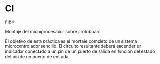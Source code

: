 # CI
FIB®

Montaje del microprocesador sobre protoboard

El objetivo de esta práctica es el montaje completo de un sistema microcontrolador sencillo. 
El circuito resultante deberá encender un indicador conectado a un pin de un puerto de salida en función del estado del pin de un puerto de entrada.
